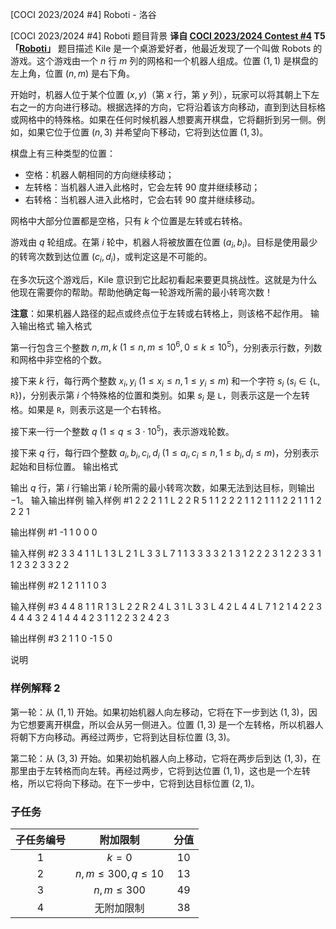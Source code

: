 



[COCI 2023/2024 #4] Roboti - 洛谷














[COCI 2023/2024 #4] Roboti
题目背景
**译自 [COCI 2023/2024 Contest #4](https://hsin.hr/coci/archive/2023_2024) T5「[Roboti](https://hsin.hr/coci/archive/2023_2024/contest4_tasks.pdf)」**
题目描述
Kile 是一个桌游爱好者，他最近发现了一个叫做 Robots 的游戏。这个游戏由一个 $n$ 行 $m$ 列的网格和一个机器人组成。位置 $(1, 1)$ 是棋盘的左上角，位置 $(n, m)$ 是右下角。

开始时，机器人位于某个位置 $(x, y)$（第 $x$ 行，第 $y$ 列），玩家可以将其朝上下左右之一的方向进行移动。根据选择的方向，它将沿着该方向移动，直到到达目标格或网格中的特殊格。如果在任何时候机器人想要离开棋盘，它将翻折到另一侧。例如，如果它位于位置 $(n, 3)$ 并希望向下移动，它将到达位置 $(1, 3)$。

棋盘上有三种类型的位置：

- 空格：机器人朝相同的方向继续移动；
- 左转格：当机器人进入此格时，它会左转 $90$ 度并继续移动；
- 右转格：当机器人进入此格时，它会右转 $90$ 度并继续移动。

网格中大部分位置都是空格，只有 $k$ 个位置是左转或右转格。

游戏由 $q$ 轮组成。在第 $i$ 轮中，机器人将被放置在位置 $(a_i, b_i)$。目标是使用最少的转弯次数到达位置 $(c_i, d_i)$，或判定这是不可能的。

在多次玩这个游戏后，Kile 意识到它比起初看起来要更具挑战性。这就是为什么他现在需要你的帮助。帮助他确定每一轮游戏所需的最小转弯次数！

**注意**：如果机器人路径的起点或终点位于左转或右转格上，则该格不起作用。
输入输出格式
输入格式

第一行包含三个整数 $n,m,k\ (1\le n,m\le 10^6,0\le k\le 10^5)$，分别表示行数，列数和网格中非空格的个数。

接下来 $k$ 行，每行两个整数 $x_i,y_i\ (1\le x_i\le n,1\le y_i\le m)$ 和一个字符 $s_i\ (s_i\in \{\texttt{L},\texttt{R}\})$，分别表示第 $i$ 个特殊格的位置和类别。如果 $s_i$ 是 `L`，则表示这是一个左转格。如果是 `R`，则表示这是一个右转格。

接下来一行一个整数 $q\ (1\le q\le 3\cdot 10^5)$，表示游戏轮数。

接下来 $q$ 行，每行四个整数 $a_i,b_i,c_i,d_i\ (1\le a_i,c_i\le n,1\le b_i,d_i\le m)$，分别表示起始和目标位置。
输出格式

输出 $q$ 行，第 $i$ 行输出第 $i$ 轮所需的最小转弯次数，如果无法到达目标，则输出 $-1$。
输入输出样例
输入样例 #1
2 2 2
1 1 L
2 2 R
5
1 1 2 2
2 1 1 2
1 1 1 2
2 1 1 1
2 2 2 1

输出样例 #1
-1
1
0
0
0

输入样例 #2
3 3 4
1 1 L
1 3 L
2 1 L
3 3 L
7
1 1 3 3
3 3 2 1
3 1 2 2
2 3 1 2
2 3 3 1
1 2 3 2
3 3 2 2

输出样例 #2
1
2
1
1
1
0
3

输入样例 #3
4 4 8
1 1 R
1 3 L
2 2 R
2 4 L
3 1 L
3 3 L
4 2 L
4 4 L
7
1 2 1 4
2 2 3 4
4 4 3 2
4 1 4 4
4 2 3 1
1 2 2 3
2 4 2 3

输出样例 #3
2
1
1
0
-1
5
0

说明
### 样例解释 2

第一轮：从 $(1, 1)$ 开始。如果初始机器人向左移动，它将在下一步到达 $(1, 3)$，因为它想要离开棋盘，所以会从另一侧进入。位置 $(1, 3)$ 是一个左转格，所以机器人将朝下方向移动。再经过两步，它将到达目标位置 $(3, 3)$​。

第二轮：从 $(3, 3)$ 开始。如果初始机器人向上移动，它将在两步后到达 $(1, 3)$，在那里由于左转格而向左转。再经过两步，它将到达位置 $(1, 1)$，这也是一个左转格，所以它将向下移动。在下一步中，它将到达目标位置 $(2, 1)$。

### 子任务

| 子任务编号 |       附加限制       | 分值 |
| :--------: | :------------------: | :--: |
|    $1$     |        $k=0$         | $10$  |
|    $2$     | $n,m\le 300,q\le 10$ | $13$ |
|    $3$     |     $n,m\le 300$     | $49$ |
|    $4$     |      无附加限制      | $38$ |






